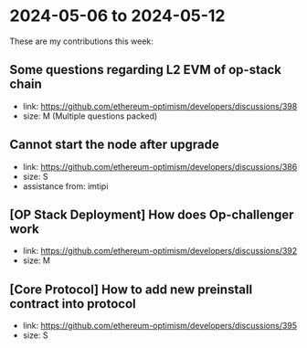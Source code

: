 # 2024-05-06 to 2024-05-12

These are my contributions this week:

## Some questions regarding L2 EVM of op-stack chain
* link: https://github.com/ethereum-optimism/developers/discussions/398
* size: M (Multiple questions packed)

## Cannot start the node after upgrade
* link: https://github.com/ethereum-optimism/developers/discussions/386
* size: S
* assistance from: imtipi

## [OP Stack Deployment] How does Op-challenger work
* link: https://github.com/ethereum-optimism/developers/discussions/392
* size: M

## [Core Protocol] How to add new preinstall contract into protocol
* link: https://github.com/ethereum-optimism/developers/discussions/395
* size: S
